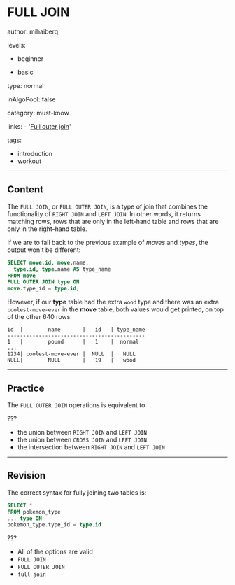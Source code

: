 # FULL JOIN
author: mihaiberq

levels:

  - beginner

  - basic

type: normal

inAlgoPool: false

category: must-know

links:
    - '[Full outer join](https://en.wikipedia.org/wiki/Join_(SQL)#Full_outer_join)'

tags:
   - introduction
   - workout

---
## Content

The `FULL JOIN`, or `FULL OUTER JOIN`, is a type of join that combines the functionality of `RIGHT JOIN` and `LEFT JOIN`. In other words, it returns matching rows, rows that are only in the left-hand table and rows that are only in the right-hand table.

If we are to fall back to the previous example of *moves* and *types*, the output won't be different:
```SQL
SELECT move.id, move.name,
  type.id, type.name AS type_name
FROM move
FULL OUTER JOIN type ON
move.type_id = type.id;
```
However, if our **type** table had the extra `wood` type and there was an extra `coolest-move-ever` in the **move** table, both values would get printed, on top of the other 640 rows:
```
id  |        name       |   id   | type_name
--------------------------------------------
1   |        pound      |   1    |  normal
...
1234| coolest-move-ever |  NULL  |   NULL
NULL|        NULL       |   19   |   wood
```

---
## Practice

The `FULL OUTER JOIN` operations is equivalent to

???

* the union between `RIGHT JOIN` and `LEFT JOIN`
* the union between `CROSS JOIN` and `LEFT JOIN`
* the intersection between `RIGHT JOIN` and `LEFT JOIN`

---
## Revision

The correct syntax for fully joining two tables is:
```SQL
SELECT *
FROM pokemon_type
... type ON
pokemon_type.type_id = type.id
```
???

* All of the options are valid
* `FULL JOIN`
* `FULL OUTER JOIN`
* `full join`
